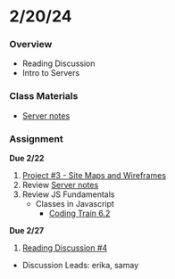 # 2/20/24
### Overview  
* Reading Discussion
* Intro to Servers
### Class Materials
* [Server notes](../../notes/server.md)
### Assignment

**Due 2/22**
1. [Project #3 - Site Maps and Wireframes](https://github.com/samheckle/networked-media-sp-24/blob/main/assignments/projects.md#project-3-midterm)
2. Review [Server notes](../../notes/server.md)
3. Review JS Fundamentals 
    - Classes in Javascript
        - [Coding Train 6.2](https://youtu.be/T-HGdc8L-7w?si=G3UFVDL7y_GiEzvH)

**Due 2/27**
1. [Reading Discussion #4](https://github.com/samheckle/networked-media-sp-24/blob/main/assignments/readings.md#reading-response-4)
- Discussion Leads: erika, samay